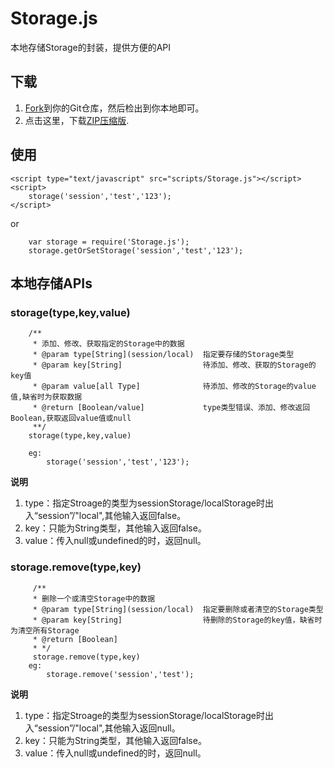 # Storage.js

本地存储Storage的封装，提供方便的API

## 下载

1. [Fork](https://github.com/chping2125/storage.js)到你的Git仓库，然后检出到你本地即可。
2. 点击这里，下载[ZIP压缩版](https://github.com/chping2125/storage.js/archive/master.zip).

## 使用

```
<script type="text/javascript" src="scripts/Storage.js"></script>
<script>
	storage('session','test','123');
</script>
```
or
```
	var storage = require('Storage.js');
	storage.getOrSetStorage('session','test','123');
```

## 本地存储APIs
### storage(type,key,value)

```
	/**
	 * 添加、修改、获取指定的Storage中的数据
	 * @param type[String](session/local)  指定要存储的Storage类型
	 * @param key[String]                  待添加、修改、获取的Storage的key值
	 * @param value[all Type]              待添加、修改的Storage的value值,缺省时为获取数据
	 * @return [Boolean/value]             type类型错误、添加、修改返回Boolean,获取返回value值或null
	 **/
	storage(type,key,value)

	eg:
		storage('session','test','123');
```
**说明**
1. type：指定Stroage的类型为sessionStorage/localStorage时出入“session”/"local",其他输入返回false。
2. key：只能为String类型，其他输入返回false。
3. value：传入null或undefined的时，返回null。

### storage.remove(type,key)
```
	 /**
	 * 删除一个或清空Storage中的数据
	 * @param type[String](session/local)  指定要删除或者清空的Storage类型
	 * @param key[String]                  待删除的Storage的key值，缺省时为清空所有Storage
	 * @return [Boolean]
	 * */
	 storage.remove(type,key)
	eg:
		storage.remove('session','test');
```
**说明**
1. type：指定Stroage的类型为sessionStorage/localStorage时出入“session”/"local",其他输入返回null。
2. key：只能为String类型，其他输入返回false。
3. value：传入null或undefined的时，返回null。